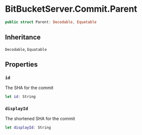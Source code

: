 # BitBucketServer.Commit.Parent

``` swift
public struct Parent:​ Decodable, Equatable
```

## Inheritance

`Decodable`, `Equatable`

## Properties

### `id`

The SHA for the commit

``` swift
let id:​ String
```

### `displayId`

The shortened SHA for the commit

``` swift
let displayId:​ String
```
